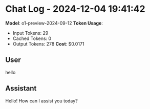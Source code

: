 # Chat Log - 2024-12-04 19:41:42
**Model**: o1-preview-2024-09-12
**Token Usage**:
- Input Tokens: 29
- Cached Tokens: 0
- Output Tokens: 278
**Cost**: $0.0171

## User
hello

## Assistant
Hello! How can I assist you today?

